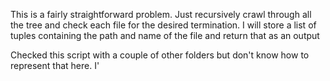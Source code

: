 This is a fairly straightforward problem. Just recursively crawl through all the
tree and check each file for the desired termination. I will store a list of tuples
containing the path and name of the file and return that as an output

Checked this script with a couple of other folders but don't know how to represent
that here. I'
